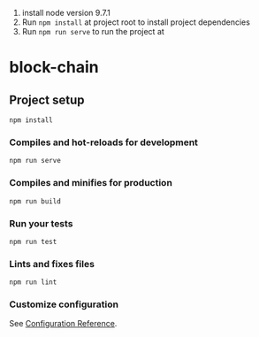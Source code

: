
1. install node version 9.7.1
2. Run `npm install` at project root to install project dependencies
3. Run `npm run serve` to run the project at 


# block-chain

## Project setup
```
npm install
```

### Compiles and hot-reloads for development
```
npm run serve
```

### Compiles and minifies for production
```
npm run build
```

### Run your tests
```
npm run test
```

### Lints and fixes files
```
npm run lint
```

### Customize configuration
See [Configuration Reference](https://cli.vuejs.org/config/).
